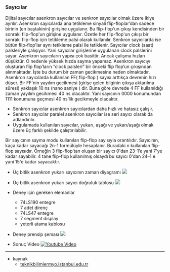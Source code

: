 ### Sayıcılar

Dijital sayıcılar asenkron sayıcılar ve senkron sayıcılar olmak üzere ikiye ayrılır.
Asenkron sayıcılarda ana tetikleme sinyali flip-floplar’dan sadece birinin (en baştakinin)
girişine uygulanır. Bu flip-flop'un çıkışı kendisinden bir sonraki flip-flop'un girişine
uygulanır. Özetle her flip-flop'un çıkışı bir sonraki flip-flop için tetikleme palsi olarak
kullanılır. Senkron sayıcılarda ise bütün flip-flop'lar aynı tetikleme palsi ile tetiklenir.
Sayıcılar clock (saat) palsleriyle çalışıyor. Yani sayıcılar girişlerine uygulanan clock
palslerini sayar.
 Asenkron sayıcıların yapısı çok basittir. Ancak çalışma hızları düşüktür. O nedenle
yüksek hızda sayma yapamaz. Asenkron sayıcıyı oluşturan flip flop’ların “clock palsleri” bir
önceki flip flop’un çıkışından alınmaktadır. İşte bu durum bir zaman gecikmesine neden
olmaktadır. Asenkron sayıcılarda kullanılan FF( flip-flop ) sayısı arttıkça devrenin hızı düşer.
Bir FF'nin yayılım gecikmesi (girişe gelen bilginin çıkışa aktarılma süresi) yaklaşık 10 ns
(nano saniye ) dir. Buna göre devrede 4 FF kullanıldığı zaman yayılım gecikmesi 40 ns
olacaktır. Yani sayıcının 0000 konumundan 1111 konumuna geçmesi 40 ns’lik gecikmeyle
olacaktır.
   * Senkron sayıcılar asenkron sayıcılardan daha hızlı ve hatasız çalışır.
   * Senkron sayıcılar paralel asenkron sayıcılar ise seri sayıcı olarak da adlandırılır.
   * Uygulamada kullanılan sayıcılar, yukarı, aşağı ve yukarı/aşağı olmak üzere üç farklı şekilde çalıştırılabilir.

Bir sayıcının sayma modu kullanılan flip-flop sayısıyla orantılıdır. Sayıcının, kaça
kadar sayacağı 2n-1 formülüyle hesaplanır. Buradaki n kullanılan flip-flop sayısıdır. Örneğin
3 flip-flop’tan oluşan bir sayıcı 0'dan 23-1’e yani 7'ye kadar sayabilir. 4 tane flip-flop
kullanılmış olsaydı bu sayıcı 0'dan 24–1 e yani 15'e kadar sayacaktır.

* Üç bitlik asenkron yukarı sayıcının zaman diyagramı
![](https://github.com/PAU-Projects/WorkingMap/blob/2nd_class/Sayisal%20Tasarim/img/atablo0.png)

* Üç bitlik asenkron yukarı sayıcı doğruluk tablosu
![](https://github.com/PAU-Projects/WorkingMap/blob/2nd_class/Sayisal%20Tasarim/img/atablo1.png)


* Deney için gereken elemanlar
    * 74LS190 entegre
    * 7 adet direnç
    * 74LS47 entegre
    * 7 segment display
    * yeterli atama kablosu
* Deney prensip şeması 
    ![](https://github.com/PAU-Projects/WorkingMap/blob/2nd_class/Sayisal%20Tasarim/img/sema1.png)

* Sonuç Video
    [![Youtube Video](https://github.com/PAU-Projects/WorkingMap/blob/2nd_class/Sayisal%20Tasarim/img/screen.png)](https://www.youtube.com/watch?v=iQV0EcTMM04)


----------
* kaynak
    * [teknikbilimlermyo.istanbul.edu.tr](http://teknikbilimlermyo.istanbul.edu.tr/elektrik/wp-content/uploads/2015/03/Lojik-Uygulamalar%C4%B1-3-MEGEP.pdf)